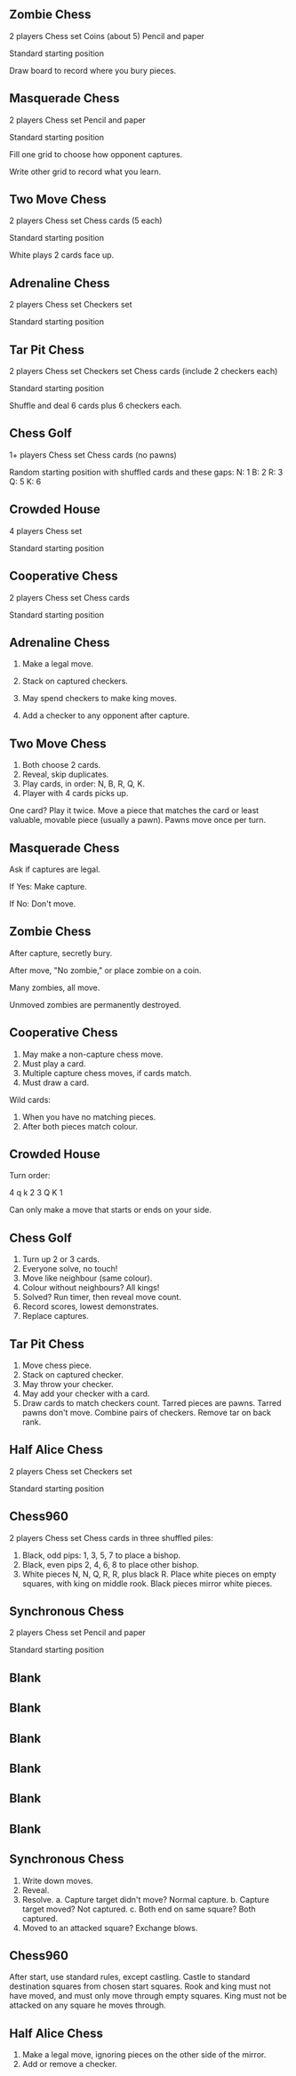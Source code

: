 ## Zombie Chess
2 players
Chess set
Coins (about 5)
Pencil and paper

Standard starting position

Draw board to record
where you bury pieces.

## Masquerade Chess
2 players
Chess set
Pencil and paper

Standard starting position

Fill one grid to choose how
opponent captures.

Write other grid to record
what you learn.

## Two Move Chess
2 players
Chess set
Chess cards (5 each)

Standard starting position

White plays 2 cards face
up.

## Adrenaline Chess
2 players
Chess set
Checkers set

Standard starting position

## Tar Pit Chess
2 players
Chess set
Checkers set
Chess cards
    (include 2 checkers each)

Standard starting position

Shuffle and deal 6 cards
plus 6 checkers each.

## Chess Golf
1+ players
Chess set
Chess cards (no pawns)

Random starting position
with shuffled cards and
these gaps:
    N: 1
    B: 2
    R: 3
    Q: 5
    K: 6

## Crowded House
4 players
Chess set

Standard starting position

## Cooperative Chess
2 players
Chess set
Chess cards

Standard starting position

## Adrenaline Chess
1. Make a legal move.

2. Stack on captured
    checkers.

3. May spend checkers to
    make king moves.

4. Add a checker to any
    opponent after capture.

## Two Move Chess
1. Both choose 2 cards.
2. Reveal, skip duplicates.
3. Play cards, in order:
    N, B, R, Q, K.
4. Player with 4 cards
    picks up.

One card? Play it twice.
Move a piece that matches
the card or least valuable,
movable piece (usually a
pawn).
Pawns move once per turn.

## Masquerade Chess
Ask if captures are legal.

If Yes:
    Make capture.

If No:
    Don't move.

## Zombie Chess
After capture, secretly bury.

After move, "No zombie,"
or place zombie on a coin.

Many zombies, all move.

Unmoved zombies are
permanently destroyed.

## Cooperative Chess
1. May make a non-capture
    chess move.
2. Must play a card.
3. Multiple capture chess
    moves, if cards match.
4. Must draw a card.

Wild cards:
1. When you have no
    matching pieces.
2. After both pieces match
    colour.

## Crowded House
Turn order:

4 q k 2
3 Q K 1

Can only make a move that
starts or ends on your side.

## Chess Golf
1. Turn up 2 or 3 cards.
2. Everyone solve, no touch!
3. Move like neighbour
    (same colour).
4. Colour without
    neighbours? All kings!
5. Solved? Run timer, then
    reveal move count.
6. Record scores, lowest
    demonstrates.
7. Replace captures.

## Tar Pit Chess
1. Move chess piece.
2. Stack on captured
    checker.
3. May throw your checker.
4. May add your checker
    with a card.
5. Draw cards to match
    checkers count.
Tarred pieces are pawns.
Tarred pawns don't move.
Combine pairs of checkers.
Remove tar on back rank.

## Half Alice Chess
2 players
Chess set
Checkers set

Standard starting position

## Chess960
2 players
Chess set
Chess cards in three
shuffled piles:
1. Black, odd pips: 1, 3, 5, 7
    to place a bishop.
2. Black, even pips 2, 4, 6, 8
    to place other bishop.
3. White pieces N, N, Q, R, R,
    plus black R.
Place white pieces on
empty squares, with king
on middle rook.
Black pieces mirror white
pieces.

## Synchronous Chess
2 players
Chess set
Pencil and paper

Standard starting position

## Blank
## Blank
## Blank
## Blank
## Blank
## Blank

## Synchronous Chess
1. Write down moves.
2. Reveal.
3. Resolve.
    a. Capture target didn't
        move? Normal capture.
    b. Capture target
        moved? Not captured.
    c. Both end on same
        square? Both captured.
4. Moved to an attacked
    square? Exchange blows.

## Chess960
After start, use standard
rules, except castling.
Castle to standard
destination squares from
chosen start squares.
Rook and king must not
have moved, and must only
move through empty
squares.
King must not be attacked
on any square he moves
through.

## Half Alice Chess
1. Make a legal move,
    ignoring pieces on the
    other side of the mirror.
2. Add or remove a checker.

